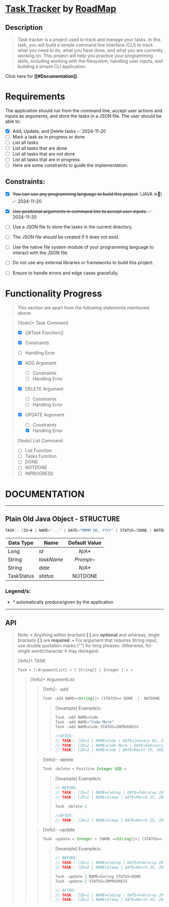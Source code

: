 # [Task Tracker](https://roadmap.sh/projects/task-tracker) by [RoadMap](https://roadmap.sh/)

## Description
>Task tracker is a project used to track and manage your tasks. In this task, you will build a simple command line interface (CLI) to track what you need to do, what you have done, and what you are currently working on. This project will help you practice your programming skills, including working with the filesystem, handling user inputs, and building a simple CLI application.

Click here for **[[#Documentation]]**.

# Requirements
The application should run from the command line, accept user actions and inputs as arguments, and store the tasks in a JSON file. The user should be able to:

- [x] Add, Update, and Delete tasks ✅ 2024-11-20
- [ ] Mark a task as in progress or done
- [ ] List all tasks
- [ ] List all tasks that are done
- [ ] List all tasks that are not done
- [ ] List all tasks that are in progress
- [ ] Here are some constraints to guide the implementation:
## Constraints:
- [x] ~~You can use any programming language to build this project.~~  (JAVA ☕🔴) ✅ 2024-11-20
- [x] ~~Use positional arguments in command line to accept user inputs.~~ ✅ 2024-11-20
- [ ] Use a JSON file to store the tasks in the current directory.
- [ ] The JSON file should be created if it does not exist.
- [ ] Use the native file system module of your programming language to interact with the JSON file.
- [ ] Do not use any external libraries or frameworks to build this project.
- [ ] Ensure to handle errors and edge cases gracefully.


# Functionality Progress
>This section are apart from the following statements mentioned above:

> [!todo]+ Task Command 
>- [x]  [[#Task Function]]
>	- [x] Constraints
>	- [ ] Handling Error
> 
>- [x] ADD Argument
>	- [ ] Constraints
>	- [ ] Handling Error
>
>- [x] DELETE Argument
>	- [ ] Constraints
>	- [ ] Handling Error
>
>- [x] UPDATE Argument 
>	- [ ] Constraints
>	- [x] Handling Error
>

> [!todo] List Command
>- [ ] List Function
>- [ ] Tasks Function
>- [ ] DONE
>- [ ] NOTDONE
>- [ ] INPROGRESS


# DOCUMENTATION
---
## Plain Old Java Object - STRUCTURE
```Java
TASK:: [ID=# | NAME="..." | DATE="MMMM DD, YYYY" | STATUS=[DONE | NOTDONE | INPROGRESS]]
```

| **Data Type** | <center>**Name**</center> | <center>Default Value</center> |
| ------------- | ------------------------- | ------------------------------ |
| Long          | *id*                      | <center><i>N/A*</i></center>   |
| String        | *taskName*                | <center>*Prompt*~</center>     |
| String        | *date*                    | <center><i>N/A*</i></center>   |
| TaskStatus    | *status*                  | <center>NOTDONE</center>       |
 ### Legend/s:
* *\**  automatically produce/given by the application
--- 
## API
> Note:
>  • Anything within *brackets* **[ ]** are **optional** and whereas, *angle brackets* **{ }** are **required**.
>  • For argument that requires String input, use double quotation marks ("") for long phrases. Otherwise, for single word/character it may disregard.

> [!info]+ TASK
> ```CLI
> Task < [-ArgumentList] < [ String[] | Integer ] > >
> ```
>> [!info]+ ArgumentList
>> 
>>> [!info]- -add
>>> ```Java
>>> Task -add NAME=<String[]> [STATUS=< DONE  |  NOTDONE  |  INPROGRESS >]
>>>```
>>>
>>>>[!example] Example/s:
>>>>```Java
>>>> Task -add NAME=Code  
>>>> Task -add NAME="Code More" 
>>>> Task -add NAME=Code STATUS=INPROGRESS
>>>> 
>>>> //AFTER:
>>>> // TASK:: [ID=1 | NAME=Code | DATE=January 01, 2025 | STATUS=NOTDONE]
>>>> // TASK:: [ID=2 | NAME=Code More | DATE=February 13, 2025 | STATUS=NOTDONE]
>>>> // TASK:: [ID=3 | NAME=Code | DATE=March 15, 2025 | STATUS=INPROGRESS]
>>>> ```
>>
>>> [!info]- -delete 
>>> ```Java
>>> Task -delete < Positive Integer UID >
>>>```
>>>
>>>>[!example] Example/s:
>>>> ```Java
>>>> // BEFORE:
>>>> // TASK:: [ID=1 | NAME=Coding | DATE=Februray 20, 2025 | STATUS=INPROGRESS]
>>>> // TASK:: [ID=2 | NAME=Sleep | DATE=March 25, 2025 | STATUS=NOTDONE]
>>>> 
>>>> Task -delete 1
>>>> 
>>>> //AFTER:
>>>> // TASK:: [ID=2 | NAME=Sleep | DATE=March 25, 2025 | STATUS=NOTDONE]
>>>>```
>> 
>>> [!info]- -update
>>> ```Java
>>> Task -update < Integer > [NAME =<String[]>] [STATUS=< DONE  |  NOTDONE  |  INPROGRESS >]
>>>```
>>>
>>>>[!example] Example/s:
>>>>```Java
>>>> // BEFORE:
>>>> // TASK:: [ID=1 | NAME=Coding | DATE=Februray 20, 2025 | STATUS=INPROGRESS]
>>>> // TASK:: [ID=2 | NAME=Sleep | DATE=March 25, 2025 | STATUS=NOTDONE]
>>>> 
>>>> Task -update 1 NAME=Eating STATUS=DONE
>>>> Task -update 2 STATUS=INPROGRESS
>>>> 
>>>> // AFTER:
>>>> // TASK:: [ID=1 | NAME=Coding | DATE=Februray 20, 2025 | STATUS=DONE]
>>>> // TASK:: [ID=2 | NAME=Sleep | DATE=March 25, 2025 | STATUS=INPROGRESS]
>>>> ```
>>

